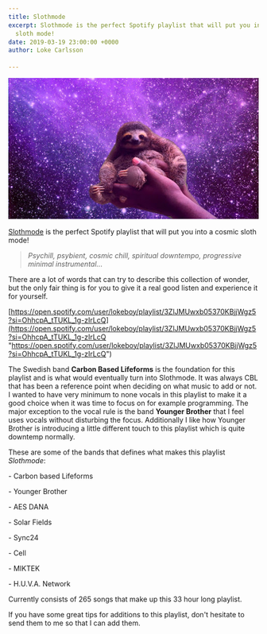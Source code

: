 ```yaml
---
title: Slothmode
excerpt: Slothmode is the perfect Spotify playlist that will put you into a cosmic
  sloth mode!
date: 2019-03-19 23:00:00 +0000
author: Loke Carlsson

---
```

![](/uploads/sloth_space.jpg)

[Slothmode](https://open.spotify.com/user/lokeboy/playlist/3ZlJMUwxb05370KBjjWgz5?si=OhhcpA_tTUKL_1g-zIrLcQ "Slothmode") is the perfect Spotify playlist that will put you into a cosmic sloth mode!

> _Psychill, psybient, cosmic chill, spiritual downtempo, progressive minimal instrumental..._

There are a lot of words that can try to describe this collection of wonder, but the only fair thing is for you to give it a real good listen and experience it for yourself.

[https://open.spotify.com/user/lokeboy/playlist/3ZlJMUwxb05370KBjjWgz5?si=OhhcpA_tTUKL_1g-zIrLcQ](https://open.spotify.com/user/lokeboy/playlist/3ZlJMUwxb05370KBjjWgz5?si=OhhcpA_tTUKL_1g-zIrLcQ "https://open.spotify.com/user/lokeboy/playlist/3ZlJMUwxb05370KBjjWgz5?si=OhhcpA_tTUKL_1g-zIrLcQ")

The Swedish band **Carbon Based Lifeforms** is the foundation for this playlist and is what would eventually turn into Slothmode. It was always CBL that has been a reference point when deciding on what music to add or not. I wanted to have very minimum to none vocals in this playlist to make it a good choice when it was time to focus on for example programming. The major exception to the vocal rule is the band **Younger Brother** that I feel uses vocals without disturbing the focus. Additionally I like how Younger Brother is introducing a little different touch to this playlist which is quite downtemp normally.

These are some of the bands that defines what makes this playlist _Slothmode_:

\- Carbon based Lifeforms

\- Younger Brother

\- AES DANA

\- Solar Fields

\- Sync24

\- Cell

\- MIKTEK

\- H.U.V.A. Network

Currently consists of 265 songs that make up this 33 hour long playlist.

If you have some great tips for additions to this playlist, don't hesitate to send them to me so that I can add them.